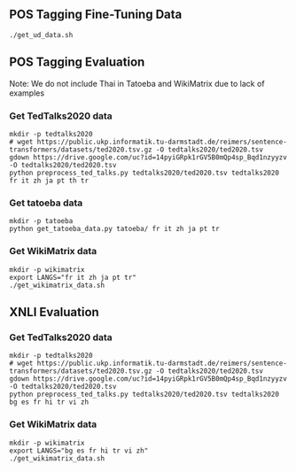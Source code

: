 ## POS Tagging Fine-Tuning Data

```
./get_ud_data.sh
```

## POS Tagging Evaluation

Note: We do not include Thai in Tatoeba and WikiMatrix due to lack of examples

### Get TedTalks2020 data
```
mkdir -p tedtalks2020
# wget https://public.ukp.informatik.tu-darmstadt.de/reimers/sentence-transformers/datasets/ted2020.tsv.gz -O tedtalks2020/ted2020.tsv 
gdown https://drive.google.com/uc?id=14pyiGRpk1rGV5B0mQp4sp_Bqd1nzyyzv -O tedtalks2020/ted2020.tsv
python preprocess_ted_talks.py tedtalks2020/ted2020.tsv tedtalks2020 fr it zh ja pt th tr
```

### Get tatoeba data
```
mkdir -p tatoeba
python get_tatoeba_data.py tatoeba/ fr it zh ja pt tr
```

### Get WikiMatrix data
```
mkdir -p wikimatrix
export LANGS="fr it zh ja pt tr"
./get_wikimatrix_data.sh
```

## XNLI Evaluation

### Get TedTalks2020 data
```
mkdir -p tedtalks2020
# wget https://public.ukp.informatik.tu-darmstadt.de/reimers/sentence-transformers/datasets/ted2020.tsv.gz -O tedtalks2020/ted2020.tsv 
gdown https://drive.google.com/uc?id=14pyiGRpk1rGV5B0mQp4sp_Bqd1nzyyzv -O tedtalks2020/ted2020.tsv
python preprocess_ted_talks.py tedtalks2020/ted2020.tsv tedtalks2020 bg es fr hi tr vi zh
```

### Get WikiMatrix data
```
mkdir -p wikimatrix
export LANGS="bg es fr hi tr vi zh"
./get_wikimatrix_data.sh
```